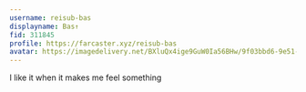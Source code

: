 ```yaml
---
username: reisub-bas
displayname: Bas↑
fid: 311845
profile: https://farcaster.xyz/reisub-bas
avatar: https://imagedelivery.net/BXluQx4ige9GuW0Ia56BHw/9f03bbd6-9e51-4d47-39d6-712aec01ef00/original
---
```

I like it when it makes me feel something  
